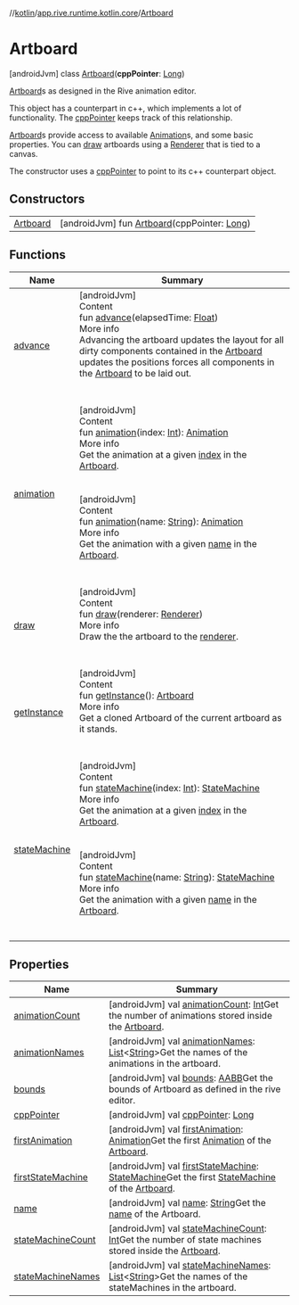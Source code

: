 //[kotlin](../../../index.md)/[app.rive.runtime.kotlin.core](../index.md)/[Artboard](index.md)



# Artboard  
 [androidJvm] class [Artboard](index.md)(**cppPointer**: [Long](https://kotlinlang.org/api/latest/jvm/stdlib/kotlin/-long/index.html))

[Artboard](index.md)s as designed in the Rive animation editor.



This object has a counterpart in c++, which implements a lot of functionality. The [cppPointer](cpp-pointer.md) keeps track of this relationship.



[Artboard](index.md)s provide access to available [Animation](../-animation/index.md)s, and some basic properties. You can [draw](draw.md) artboards using a [Renderer](../-renderer/index.md) that is tied to a canvas.



The constructor uses a [cppPointer](cpp-pointer.md) to point to its c++ counterpart object.

   


## Constructors  
  
| | |
|---|---|
| <a name="app.rive.runtime.kotlin.core/Artboard/Artboard/#kotlin.Long/PointingToDeclaration/"></a>[Artboard](-artboard.md)| <a name="app.rive.runtime.kotlin.core/Artboard/Artboard/#kotlin.Long/PointingToDeclaration/"></a> [androidJvm] fun [Artboard](-artboard.md)(cppPointer: [Long](https://kotlinlang.org/api/latest/jvm/stdlib/kotlin/-long/index.html))   <br>|


## Functions  
  
|  Name |  Summary | 
|---|---|
| <a name="app.rive.runtime.kotlin.core/Artboard/advance/#kotlin.Float/PointingToDeclaration/"></a>[advance](advance.md)| <a name="app.rive.runtime.kotlin.core/Artboard/advance/#kotlin.Float/PointingToDeclaration/"></a>[androidJvm]  <br>Content  <br>fun [advance](advance.md)(elapsedTime: [Float](https://kotlinlang.org/api/latest/jvm/stdlib/kotlin/-float/index.html))  <br>More info  <br>Advancing the artboard updates the layout for all dirty components contained in the [Artboard](index.md) updates the positions forces all components in the [Artboard](index.md) to be laid out.  <br><br><br>|
| <a name="app.rive.runtime.kotlin.core/Artboard/animation/#kotlin.Int/PointingToDeclaration/"></a>[animation](animation.md)| <a name="app.rive.runtime.kotlin.core/Artboard/animation/#kotlin.Int/PointingToDeclaration/"></a>[androidJvm]  <br>Content  <br>fun [animation](animation.md)(index: [Int](https://kotlinlang.org/api/latest/jvm/stdlib/kotlin/-int/index.html)): [Animation](../-animation/index.md)  <br>More info  <br>Get the animation at a given [index](animation.md) in the [Artboard](index.md).  <br><br><br>[androidJvm]  <br>Content  <br>fun [animation](animation.md)(name: [String](https://kotlinlang.org/api/latest/jvm/stdlib/kotlin/-string/index.html)): [Animation](../-animation/index.md)  <br>More info  <br>Get the animation with a given [name](animation.md) in the [Artboard](index.md).  <br><br><br>|
| <a name="app.rive.runtime.kotlin.core/Artboard/draw/#app.rive.runtime.kotlin.core.Renderer/PointingToDeclaration/"></a>[draw](draw.md)| <a name="app.rive.runtime.kotlin.core/Artboard/draw/#app.rive.runtime.kotlin.core.Renderer/PointingToDeclaration/"></a>[androidJvm]  <br>Content  <br>fun [draw](draw.md)(renderer: [Renderer](../-renderer/index.md))  <br>More info  <br>Draw the the artboard to the [renderer](draw.md).  <br><br><br>|
| <a name="app.rive.runtime.kotlin.core/Artboard/getInstance/#/PointingToDeclaration/"></a>[getInstance](get-instance.md)| <a name="app.rive.runtime.kotlin.core/Artboard/getInstance/#/PointingToDeclaration/"></a>[androidJvm]  <br>Content  <br>fun [getInstance](get-instance.md)(): [Artboard](index.md)  <br>More info  <br>Get a cloned Artboard of the current artboard as it stands.  <br><br><br>|
| <a name="app.rive.runtime.kotlin.core/Artboard/stateMachine/#kotlin.Int/PointingToDeclaration/"></a>[stateMachine](state-machine.md)| <a name="app.rive.runtime.kotlin.core/Artboard/stateMachine/#kotlin.Int/PointingToDeclaration/"></a>[androidJvm]  <br>Content  <br>fun [stateMachine](state-machine.md)(index: [Int](https://kotlinlang.org/api/latest/jvm/stdlib/kotlin/-int/index.html)): [StateMachine](../-state-machine/index.md)  <br>More info  <br>Get the animation at a given [index](state-machine.md) in the [Artboard](index.md).  <br><br><br>[androidJvm]  <br>Content  <br>fun [stateMachine](state-machine.md)(name: [String](https://kotlinlang.org/api/latest/jvm/stdlib/kotlin/-string/index.html)): [StateMachine](../-state-machine/index.md)  <br>More info  <br>Get the animation with a given [name](state-machine.md) in the [Artboard](index.md).  <br><br><br>|


## Properties  
  
|  Name |  Summary | 
|---|---|
| <a name="app.rive.runtime.kotlin.core/Artboard/animationCount/#/PointingToDeclaration/"></a>[animationCount](animation-count.md)| <a name="app.rive.runtime.kotlin.core/Artboard/animationCount/#/PointingToDeclaration/"></a> [androidJvm] val [animationCount](animation-count.md): [Int](https://kotlinlang.org/api/latest/jvm/stdlib/kotlin/-int/index.html)Get the number of animations stored inside the [Artboard](index.md).   <br>|
| <a name="app.rive.runtime.kotlin.core/Artboard/animationNames/#/PointingToDeclaration/"></a>[animationNames](animation-names.md)| <a name="app.rive.runtime.kotlin.core/Artboard/animationNames/#/PointingToDeclaration/"></a> [androidJvm] val [animationNames](animation-names.md): [List](https://kotlinlang.org/api/latest/jvm/stdlib/kotlin.collections/-list/index.html)<[String](https://kotlinlang.org/api/latest/jvm/stdlib/kotlin/-string/index.html)>Get the names of the animations in the artboard.   <br>|
| <a name="app.rive.runtime.kotlin.core/Artboard/bounds/#/PointingToDeclaration/"></a>[bounds](bounds.md)| <a name="app.rive.runtime.kotlin.core/Artboard/bounds/#/PointingToDeclaration/"></a> [androidJvm] val [bounds](bounds.md): [AABB](../-a-a-b-b/index.md)Get the bounds of Artboard as defined in the rive editor.   <br>|
| <a name="app.rive.runtime.kotlin.core/Artboard/cppPointer/#/PointingToDeclaration/"></a>[cppPointer](cpp-pointer.md)| <a name="app.rive.runtime.kotlin.core/Artboard/cppPointer/#/PointingToDeclaration/"></a> [androidJvm] val [cppPointer](cpp-pointer.md): [Long](https://kotlinlang.org/api/latest/jvm/stdlib/kotlin/-long/index.html)   <br>|
| <a name="app.rive.runtime.kotlin.core/Artboard/firstAnimation/#/PointingToDeclaration/"></a>[firstAnimation](first-animation.md)| <a name="app.rive.runtime.kotlin.core/Artboard/firstAnimation/#/PointingToDeclaration/"></a> [androidJvm] val [firstAnimation](first-animation.md): [Animation](../-animation/index.md)Get the first [Animation](../-animation/index.md) of the [Artboard](index.md).   <br>|
| <a name="app.rive.runtime.kotlin.core/Artboard/firstStateMachine/#/PointingToDeclaration/"></a>[firstStateMachine](first-state-machine.md)| <a name="app.rive.runtime.kotlin.core/Artboard/firstStateMachine/#/PointingToDeclaration/"></a> [androidJvm] val [firstStateMachine](first-state-machine.md): [StateMachine](../-state-machine/index.md)Get the first [StateMachine](../-state-machine/index.md) of the [Artboard](index.md).   <br>|
| <a name="app.rive.runtime.kotlin.core/Artboard/name/#/PointingToDeclaration/"></a>[name](name.md)| <a name="app.rive.runtime.kotlin.core/Artboard/name/#/PointingToDeclaration/"></a> [androidJvm] val [name](name.md): [String](https://kotlinlang.org/api/latest/jvm/stdlib/kotlin/-string/index.html)Get the [name](name.md) of the Artboard.   <br>|
| <a name="app.rive.runtime.kotlin.core/Artboard/stateMachineCount/#/PointingToDeclaration/"></a>[stateMachineCount](state-machine-count.md)| <a name="app.rive.runtime.kotlin.core/Artboard/stateMachineCount/#/PointingToDeclaration/"></a> [androidJvm] val [stateMachineCount](state-machine-count.md): [Int](https://kotlinlang.org/api/latest/jvm/stdlib/kotlin/-int/index.html)Get the number of state machines stored inside the [Artboard](index.md).   <br>|
| <a name="app.rive.runtime.kotlin.core/Artboard/stateMachineNames/#/PointingToDeclaration/"></a>[stateMachineNames](state-machine-names.md)| <a name="app.rive.runtime.kotlin.core/Artboard/stateMachineNames/#/PointingToDeclaration/"></a> [androidJvm] val [stateMachineNames](state-machine-names.md): [List](https://kotlinlang.org/api/latest/jvm/stdlib/kotlin.collections/-list/index.html)<[String](https://kotlinlang.org/api/latest/jvm/stdlib/kotlin/-string/index.html)>Get the names of the stateMachines in the artboard.   <br>|

